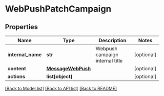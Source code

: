 # WebPushPatchCampaign

## Properties
Name | Type | Description | Notes
------------ | ------------- | ------------- | -------------
**internal_name** | **str** | Webpush campaign internal title | [optional] 
**content** | [**MessageWebPush**](MessageWebPush.md) |  | [optional] 
**actions** | **list[object]** |  | [optional] 

[[Back to Model list]](../README.md#documentation-for-models) [[Back to API list]](../README.md#documentation-for-api-endpoints) [[Back to README]](../README.md)



